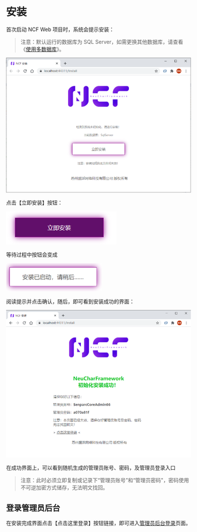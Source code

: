 # 安装

首次启动 NCF Web 项目时，系统会提示安装：

> 注意：默认运行的数据库为 SQL Server，如需更换其他数据库，请查看《[使用多数据库](/start/database/mutil_database_support.html)》。

<img src="./images/install-01.png" />

点击【立即安装】按钮：

<img src="./images/install-02.png" />

等待过程中按钮会变成

<img src="./images/install-02-2.png" width="261" />

阅读提示并点击确认，随后，即可看到安装成功的界面：

<img src="./images/install-03.png" />

在成功界面上，可以看到随机生成的管理员账号、密码，及管理员登录入口

> 注意：此时必须立即复制或记录下“管理员账号”和“管理员密码"，密码使用不可逆加密方式储存，无法明文找回。

## 登录管理员后台

在安装完成界面点击【点击这里登录】按钮链接，即可进入[管理员后台登录](/start/start-develop/admin-login.html)页面。